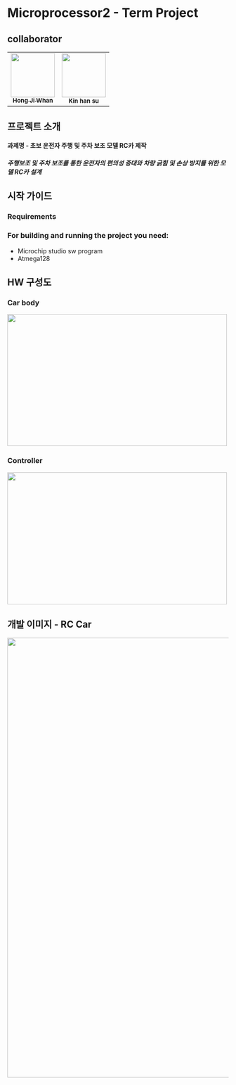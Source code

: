 # Microprocessor2 - Term Project
## collaborator
<table>
  <tr>
  <!--
  <td align="center"><b>Team Leader</b></sub></a><br /></td>
  <td align="center"><b>Autonomous Driving</b></sub></a><br /></td>
  <td align="center"><b>S/W</b></sub></a><br /></td>
  <td align="center"><b>S/W</b></sub></a><br /></td>
  -->
  </tr>
    <td align="center"><a href="https://github.com/HJW-storage"><img src="https://user-images.githubusercontent.com/103934004/229440749-5e448f84-ee88-48d5-8d2e-22881c1d4baf.jpeg" width="100px;" alt=""/><br /><sub><b>Hong Ji Whan</b></sub></a><br /></td>
    <td align="center"><img src="https://user-images.githubusercontent.com/113449410/231176805-0df7a553-98de-4d5c-a073-c084e019d3ac.jpg" width="100px;" alt=""/><br /><sub><b>Kin han su</b></sub><br /></td>
  </tr>
</table>
<!-- ![RC_CAR body](https://user-images.githubusercontent.com/113449410/231169656-a39c019c-36e5-48e5-b870-96224d49c9e3.jpg) -->

<!-- ### 이미지 사이즈 조절 -->



## 프로젝트 소개
#### 과제명 - 초보 운전자 주행 및 주차 보조 모델 RC카 제작
##### 주행보조 및 주차 보조를 통한 운전자의 편의성 증대와 차량 긁힘 및 손상 방지를 위한 모델 RC카 설계

## 시작 가이드
### Requirements  
### For building and running the project you need:
* Microchip studio sw program 
* Atmega128 
    
## HW 구성도 
### Car body
<img src="https://user-images.githubusercontent.com/113449410/231181395-a209ace5-1c47-425d-8cff-d4a0e292b178.png"  width="500" height="300">

### Controller
<img src="https://user-images.githubusercontent.com/113449410/231181509-5d642896-f78a-47aa-9b83-5dc152e6be20.png"  width="500" height="300">

## 개발 이미지 - RC Car
<img src="https://user-images.githubusercontent.com/113449410/231169656-a39c019c-36e5-48e5-b870-96224d49c9e3.jpg"  width="700" height="1000">
